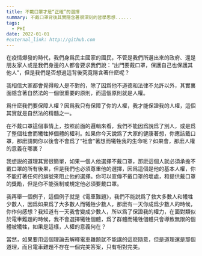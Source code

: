 ```yaml
---
title: 不戴口罩才是“正確”的選擇
summary: 不戴口罩背後其實隱含著很深刻的哲學思想......
tags:
  - PHI
date: 2022-01-01
#external_link: http://github.com
---
```


<!------>

在疫情爆發的時代，我們身爲民主國家的國民，不管是我們所選出來的政府、還是朋友家人或是我們身邊的人都會要求我們說：“出門要戴口罩，保護自己也保護其他人”，但是我們是否想過這背後究竟隱含著什麽呢？

我相信大家都會覺得殺人是不對的，除了因爲他不道德和法律不允許以外，其實裏面隱含著自然法的一個很重要的原則，而這個原則就是人權。

爲什麽我們要保障人權？因爲我只有保障了你的人權，我才能保證我的人權，這個其實就是自然法的精髓之一。

在不戴口罩這個事情上，按照前面的邏輯來看，我們不能因爲說爲了別人，或是爲了整個社會而犧牲掉個體的權利。如果你今天說爲了大家的健康著想，你應該戴口罩，那麽請問你以後會不會爲了“社會”著想而犧牲我的生命呢？如果會，那麽人權的意義在哪裏？

我想説的道理其實很簡單，如果一個人他選擇不戴口罩，那麽這個人就必須承擔不戴口罩的所有後果，但是我們也必須尊重他的選擇，因爲這個是他的基本人權，你不能打著任何的旗號來阻止他的選擇。你可以宣傳不戴口罩的壞處，和提供戴口罩的獎勵，但是你不能强制或規定他必須要戴口罩。

我再舉一個例子，這個例子就是《電車難題》，我們不能説爲了救大多數人和犧牲少數人，因爲如果爲了大多數人而犧牲少數人，那麽有一天你成爲少數人的時候，你作何感想？我知道有一天我會變成少數人，所以爲了保證我的權力，在面對類似於電車難題的時候，我不會選擇犧牲個體，爲了群體而犧牲個體只會導致無限的個體被犧牲，如果是這樣，人權的意義何在？

當然，如果要用這個理論去解釋電車難題就不能講的這麽隨意，但是道理還是那個道理，而且電車難題不存在一個完美答案，只有相對完美。